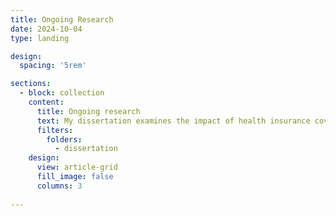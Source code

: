 ```yaml
---
title: Ongoing Research
date: 2024-10-04
type: landing

design:
  spacing: '5rem'

sections:
  - block: collection
    content:
      title: Ongoing research
      text: My dissertation examines the impact of health insurance coverage policies on reproductive and pregnancy care use among women with disabilities in the United States. This work is funded by an F31 Ruth L. Kirschstein Predoctoral Individual National Research Award from the Eunice Kennedy Shriver National Institute of Child Health & Human Development (NICHD).
      filters:
        folders:
          - dissertation
    design:
      view: article-grid
      fill_image: false
      columns: 3
    
---
```


